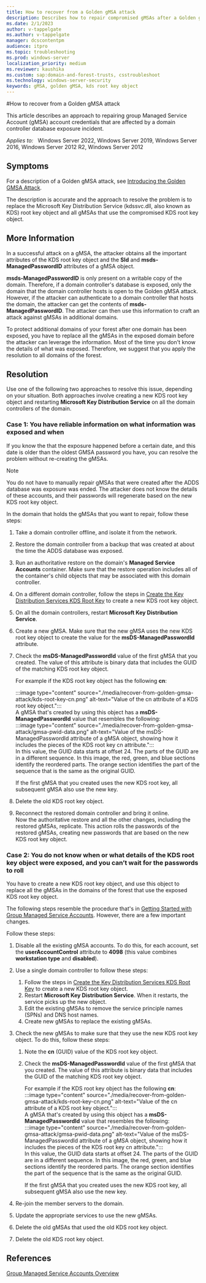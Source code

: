 ```yaml
---
title: How to recover from a Golden gMSA attack
description: Describes how to repair compromised gMSAs after a Golden gMSA attack
ms.date: 2/1/2023
author: v-tappelgate
ms.author: v-tappelgate
manager: dcscontentpm
audience: itpro
ms.topic: troubleshooting
ms.prod: windows-server
localization_priority: medium
ms.reviewer: kaushika
ms.custom: sap:domain-and-forest-trusts, csstroubleshoot
ms.technology: windows-server-security
keywords: gMSA, golden gMSA, kds root key object
---
```


#How to recover from a Golden gMSA attack

This article describes an approach to repairing group Managed Service Account (gMSA) account credentials that are affected by a domain controller database exposure incident.

_Applies to:_ &nbsp; Windows Server 2022, Windows Server 2019, Windows Server 2016, Windows Server 2012 R2, Windows Server 2012

## Symptoms

For a description of a Golden gMSA attack, see [Introducing the Golden GMSA Attack](https://www.semperis.com/blog/golden-gmsa-attack/).

The description is accurate and the approach to resolve the problem is to replace the Microsoft Key Distribution Service (kdssvc.dll, also known as KDS) root key object and all gMSAs that use the compromised KDS root key object.

## More Information

In a successful attack on a gMSA, the attacker obtains all the important attributes of the KDS root key object and the **SId** and **msds-ManagedPasswordID** attributes of a gMSA object.

**msds-ManagedPasswordID** is only present on a writable copy of the domain. Therefore, if a domain controller's database is exposed, only the domain that the domain controller hosts is open to the Golden gMSA attack. However, if the attacker can authenticate to a domain controller that hosts the domain, the attacker can get the contents of **msds-ManagedPasswordID**. The attacker can then use this information to craft an attack against gMSAs in additional domains.

To protect additional domains of your forest after one domain has been exposed, you have to replace all the gMSAs in the exposed domain before the attacker can leverage the information. Most of the time you don't know the details of what was exposed. Therefore, we suggest that you apply the resolution to all domains of the forest.

## Resolution

Use one of the following two approaches to resolve this issue, depending on your situation. Both approaches involve creating a new KDS root key object and restarting **Microsoft Key Distribution Service** on all the domain controllers of the domain.

### Case 1: You have reliable information on what information was exposed and when

If you know the that the exposure happened before a certain date, and this date is older than the oldest GMSA password you have, you can resolve the problem without re-creating the gMSAs.

> [!NOTE]  
> You do not have to manually repair gMSAs that were created after the ADDS database was exposure was ended. The attacker does not know the details of these accounts, and their passwords will regenerate based on the new KDS root key object.

In the domain that holds the gMSAs that you want to repair, follow these steps:

1. Take a domain controller offline, and isolate it from the network.
1. Restore the domain controller from a backup that was created at about the time the ADDS database was exposed.
1. Run an authoritative restore on the domain's **Managed Service Accounts** container. Make sure that the restore operation includes all of the container's child objects that may be associated with this domain controller.
1. On a different domain controller, follow the steps in [Create the Key Distribution Services KDS Root Key](./windows-server/security/group-managed-service-accounts/create-the-key-distribution-services-kds-root-key) to create a new KDS root key object.
1. On all the domain controllers, restart **Microsoft Key Distribution Service**.
1. Create a new gMSA. Make sure that the new gMSA uses the new KDS root key object to create the value for the **msDS-ManagedPasswordId** attribute.
1. Check the **msDS-ManagedPasswordId** value of the first gMSA that you created. The value of this attribute is binary data that includes the GUID of the matching KDS root key object.  

   For example if the KDS root key object has the following **cn**:  

   :::image type="content" source="./media/recover-from-golden-gmsa-attack/kds-root-key-cn.png" alt-text="Value of the cn attribute of a KDS root key object.":::  
   A gMSA that's created by using this object has a **msDS-ManagedPasswordId** value that resembles the following:  
   :::image type="content" source="./media/recover-from-golden-gmsa-attack/gmsa-pwid-data.png" alt-text="Value of the msDS-ManagedPasswordId attribute of a gMSA object, showing how it includes the pieces of the KDS root key cn attribute.":::  
   In this value, the GUID data starts at offset 24. The parts of the GUID are in a different sequence. In this image, the red, green, and blue sections identify the reordered parts. The orange section identifies the part of the sequence that is the same as the original GUID.

   If the first gMSA that you created uses the new KDS root key, all subsequent gMSA also use the new key.

1. Delete the old KDS root key object.
1. Reconnect the restored domain controller and bring it online.  
   Now the authoritative restore and all the other changes, including the restored gMSAs, replicate. This action rolls the passwords of the restored gMSAs, creating new passwords that are based on the new KDS root key object.

### Case 2: You do not know when or what details of the KDS root key object were exposed, and you can’t wait for the passwords to roll

You have to create a new KDS root key object, and use this object to replace all the gMSAs in the domains of the forest that use the exposed KDS root key object.

The following steps resemble the procedure that's in [Getting Started with Group Managed Service Accounts](./windows-server/security/group-managed-service-accounts/getting-started-with-group-managed-service-accounts). However, there are a few important changes.

Follow these steps:

1. Disable all the existing gMSA accounts. To do this, for each account, set the **userAccountControl** attribute to **4098** (this value combines **workstation type** and **disabled**).
1. Use a single domain controller to follow these steps:
   1. Follow the steps in [Create the Key Distribution Services KDS Root Key](./windows-server/security/group-managed-service-accounts/create-the-key-distribution-services-kds-root-key) to create a new KDS root key object.
   1. Restart **Microsoft Key Distribution Service**. When it restarts, the service picks up the new object.
   1. Edit the existing gMSAs to remove the service principle names (SPNs) and DNS host names.
   1. Create new gMSAs to replace the existing gMSAs.
1. Check the new gMSAs to make sure that they use the new KDS root key object. To do this, follow these steps:
   1. Note the **cn** (GUID) value of the KDS root key object.
   1. Check the **msDS-ManagedPasswordId** value of the first gMSA that you created. The value of this attribute is binary data that includes the GUID of the matching KDS root key object.  

      For example if the KDS root key object has the following **cn**:  
      :::image type="content" source="./media/recover-from-golden-gmsa-attack/kds-root-key-cn.png" alt-text="Value of the cn attribute of a KDS root key object.":::  
      A gMSA that's created by using this object has a **msDS-ManagedPasswordId** value that resembles the following:  
      :::image type="content" source="./media/recover-from-golden-gmsa-attack/gmsa-pwid-data.png" alt-text="Value of the msDS-ManagedPasswordId attribute of a gMSA object, showing how it includes the pieces of the KDS root key cn attribute.":::  
      In this value, the GUID data starts at offset 24. The parts of the GUID are in a different sequence. In this image, the red, green, and blue sections identify the reordered parts. The orange section identifies the part of the sequence that is the same as the original GUID.

      If the first gMSA that you created uses the new KDS root key, all subsequent gMSA also use the new key.

1. Re-join the member servers to the domain.
1. Update the appropriate services to use the new gMSAs.
1. Delete the old gMSAs that used the old KDS root key object.
1. Delete the old KDS root key object.

## References

[Group Managed Service Accounts Overview](./windows-server/security/group-managed-service-accounts/group-managed-service-accounts-overview)

